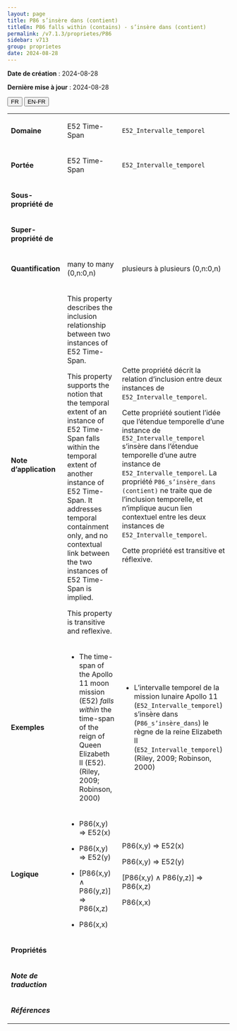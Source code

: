 ```yaml
---
layout: page
title: P86 s’insère dans (contient)
titleEn: P86 falls within (contains) - s’insère dans (contient)
permalink: /v7.1.3/proprietes/P86
sidebar: v713
group: proprietes
date: 2024-08-28
---
```


**Date de création** : 2024-08-28

**Dernière mise à jour** : 2024-08-28

<div class="lang-buttons">
 <button id="fr" class="activate">FR</button>
 <button id="en-fr">EN-FR</button>
</div>

<table>
<tbody>
<tr>
<td><p><strong>Domaine</strong></p></td>
<td class="en">
<p>E52 Time-Span</p>
</td>
<td>
<p><code class="language-plaintext highlighter-rouge">E52_Intervalle_temporel</code> </p>
</td>
</tr>
<tr>
<td><p><strong>Portée</strong></p></td>
<td class="en">
<p>E52 Time-Span</p>
</td>
<td>
<p><code class="language-plaintext highlighter-rouge">E52_Intervalle_temporel</code></p>
</td>
</tr>
<tr>
<td><p><strong>Sous-propriété de</strong></p></td>
<td class="en">
</td>
<td>
</td>
</tr>
<tr>
<td><p><strong>Super-propriété de</strong></p></td>
<td class="en">
</td>
<td>
</td>
</tr>
<tr>
<td><p><strong>Quantification</strong></p></td>
<td class="en">
<p>many to many (0,n:0,n)</p>
</td>
<td>
<p>plusieurs à plusieurs (0,n:0,n)</p>
</td>
</tr>
<tr>
<td><p><strong>Note d’application</strong></p></td>
<td class="en">
<p>This property describes the inclusion relationship between two instances of E52 Time-Span.</p>
<p>This property supports the notion that the temporal extent of an instance of E52 Time-Span falls within the temporal extent of another instance of E52 Time-Span. It addresses temporal containment only, and no contextual link between the two instances of E52 Time-Span is implied. </p>
<p>This property is transitive and reflexive.</p>
</td>
<td>
<p>Cette propriété décrit la relation d’inclusion entre deux instances de <code class="language-plaintext highlighter-rouge">E52_Intervalle_temporel</code>.</p>
<p>Cette propriété soutient l’idée que l’étendue temporelle d’une instance de <code class="language-plaintext highlighter-rouge">E52_Intervalle_temporel</code> s’insère dans l’étendue temporelle d’une autre instance de <code class="language-plaintext highlighter-rouge">E52_Intervalle_temporel</code>. La propriété <code class="language-plaintext highlighter-rouge">P86_s’insère_dans (contient)</code> ne traite que de l’inclusion temporelle, et n’implique aucun lien contextuel entre les deux instances de <code class="language-plaintext highlighter-rouge">E52_Intervalle_temporel</code>. </p>
<p>Cette propriété est transitive et réflexive.</p>
</td>
</tr>
<tr>
<td><p><strong>Exemples</strong></p></td>
<td class="en">
<ul>
<li><p>The time-span of the Apollo 11 moon mission (E52)<em> falls within </em>the time-span of the reign of Queen Elizabeth II (E52). (Riley, 2009; Robinson, 2000)</p>
</li>
</ul>
</td>
<td>
<ul>
<li><p>L’intervalle temporel de la mission lunaire Apollo 11 (<code class="language-plaintext highlighter-rouge">E52_Intervalle_temporel</code>) s’insère dans (<code class="language-plaintext highlighter-rouge">P86_s’insère_dans</code>) le règne de la reine Elizabeth II (<code class="language-plaintext highlighter-rouge">E52_Intervalle_temporel</code>) (Riley, 2009; Robinson, 2000)</p>
</li>
</ul>
</td>
</tr>
<tr>
<td><p><strong>Logique</strong></p></td>
<td class="en">
<ul>
<li><p>P86(x,y) ⇒ E52(x) </p>
</li>
<li><p>P86(x,y) ⇒ E52(y)</p>
</li>
<li><p>[P86(x,y) ∧ P86(y,z)] ⇒ P86(x,z)</p>
</li>
<li><p>P86(x,x)</p>
</li>
</ul>
</td>
<td>
<p>P86(x,y) ⇒ E52(x)</p>
<p>P86(x,y) ⇒ E52(y)</p>
<p>[P86(x,y) ∧ P86(y,z)] ⇒ P86(x,z)</p>
<p>P86(x,x)</p>
</td>
</tr>
<tr>
<td><p><strong>Propriétés</strong></p></td>
<td class="en">
</td>
<td>
</td>
</tr>
<tr>
<td><p><strong><em>Note de traduction</em></strong></p></td>
<td colspan="2">
</td>
</tr>
<tr>
<td><p><strong><em>Références</em></strong></p></td>
<td colspan="2">
<p><em></em></p>
</td>
</tr>
</tbody>
</table>
